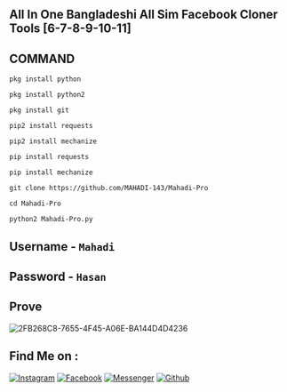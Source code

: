 ## All In One Bangladeshi All Sim Facebook Cloner Tools [6-7-8-9-10-11]
## COMMAND
`pkg install python`

`pkg install python2`

`pkg install git`

`pip2 install requests`

`pip2 install mechanize`

`pip install requests`

`pip install mechanize`

`git clone https://github.com/MAHADI-143/Mahadi-Pro`

`cd Mahadi-Pro`

`python2 Mahadi-Pro.py`

## Username - `Mahadi`
## Password - `Hasan`
## Prove


![2FB268C8-7655-4F45-A06E-BA144D4D4236](https://user-images.githubusercontent.com/79738922/156876369-8515dbef-5729-4547-98d6-d104fda131b0.jpeg)

## Find Me on :

[![Instagram](https://img.shields.io/badge/IG-%40Mahadi.Hasan.Afridi-red?style=for-the-badge&logo=instagram)](https://www.instagram.com/its_afridi.143)
[![Facebook](https://img.shields.io/badge/Facebook-green?style=for-the-badge&logo=facebook)](https://fb.com/4FR1D1.143)
[![Messenger](https://img.shields.io/badge/Chat-Messenger-blue?style=for-the-badge&logo=messenger)](https://m.me/4FR1D1.143)
[![Github](https://img.shields.io/badge/Github-MAHADI-143green?style=for-the-badge&logo=github)](https://github.com/MAHADI-143)
